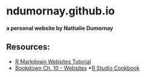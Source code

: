 # ndumornay.github.io
#### a personal website by Nathalie Dumornay

## Resources:
* [R Markdown Websites Tutorial](https://www.emilyzabor.com/tutorials/rmarkdown_websites_tutorial.html)
* [Bookdown Ch. 10 - Websites](https://bookdown.org/yihui/rmarkdown/rmarkdown-site.html)
*[R Studio Cookbook](https://rstudio4edu.github.io/rstudio4edu-book/)